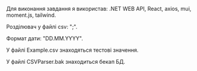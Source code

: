Для виконання завдання я використав: .NET WEB API, React, axios, mui, moment.js, tailwind.

Розділювач у файлі csv: ";".

Формат дати: "DD.MM.YYYY".

У файлі Example.csv знаходяться тестові значення.

У файлі CSVParser.bak знаходиться бекап БД.
